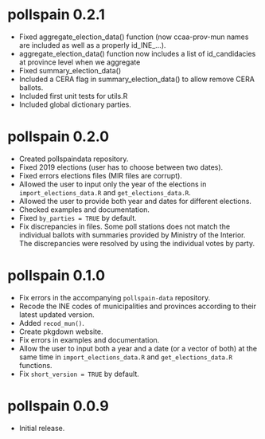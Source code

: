<!-- 

# pollspain 0.5.0

- dataviz

# pollspain 0.4.0

- reparto de escaños

# pollspain 0.3.0

- surveys

# pollspain 0.2.1

- vignettes

- pending: Fixed documentation of get_elections_data(), aggregate_election_data(), summary_election_data()
- pending: add more examples in summary()


-->

# pollspain 0.2.1

- Fixed aggregate_election_data() function (now ccaa-prov-mun names are included as well as a properly id_INE_...).
- aggregate_election_data() function now includes a list of id_candidacies at province level when we aggregate 
- Fixed summary_election_data()
- Included a CERA flag in summary_election_data() to allow remove CERA ballots.
- Included first unit tests for utils.R
- Included global dictionary parties.


# pollspain 0.2.0

- Created pollspaindata repository.
- Fixed 2019 elections (user has to choose between two dates).
- Fixed errors elections files (MIR files are corrupt).
- Allowed the user to input only the year of the elections in `import_elections_data.R` and `get_elections_data.R`.
- Allowed the user to provide both year and dates for different elections.
- Checked examples and documentation.
- Fixed `by_parties = TRUE` by default.
- Fix discrepancies in files. Some poll stations does not match the individual ballots with summaries provided by Ministry of the Interior. The discrepancies were resolved by using the individual votes by party. 

# pollspain 0.1.0

- Fix errors in the accompanying `pollspain-data` repository.
- Recode the INE codes of municipalities and provinces according to their latest updated version.
- Added `recod_mun()`.
- Create pkgdown website.
- Fix errors in examples and documentation.
- Allow the user to input both a year and a date (or a vector of both) at the same time in `import_elections_data.R` and `get_elections_data.R` functions.
- Fix `short_version = TRUE` by default.


# pollspain 0.0.9

- Initial release.


